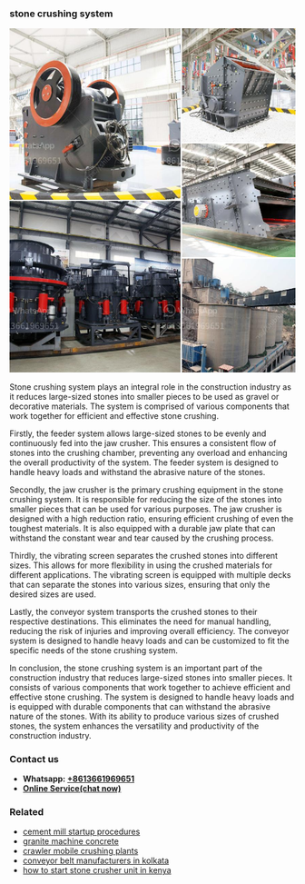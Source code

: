 <h3>stone crushing system</h3><img src='1703042569.jpg' alt=''><p>Stone crushing system plays an integral role in the construction industry as it reduces large-sized stones into smaller pieces to be used as gravel or decorative materials. The system is comprised of various components that work together for efficient and effective stone crushing.</p><p>Firstly, the feeder system allows large-sized stones to be evenly and continuously fed into the jaw crusher. This ensures a consistent flow of stones into the crushing chamber, preventing any overload and enhancing the overall productivity of the system. The feeder system is designed to handle heavy loads and withstand the abrasive nature of the stones.</p><p>Secondly, the jaw crusher is the primary crushing equipment in the stone crushing system. It is responsible for reducing the size of the stones into smaller pieces that can be used for various purposes. The jaw crusher is designed with a high reduction ratio, ensuring efficient crushing of even the toughest materials. It is also equipped with a durable jaw plate that can withstand the constant wear and tear caused by the crushing process.</p><p>Thirdly, the vibrating screen separates the crushed stones into different sizes. This allows for more flexibility in using the crushed materials for different applications. The vibrating screen is equipped with multiple decks that can separate the stones into various sizes, ensuring that only the desired sizes are used.</p><p>Lastly, the conveyor system transports the crushed stones to their respective destinations. This eliminates the need for manual handling, reducing the risk of injuries and improving overall efficiency. The conveyor system is designed to handle heavy loads and can be customized to fit the specific needs of the stone crushing system.</p><p>In conclusion, the stone crushing system is an important part of the construction industry that reduces large-sized stones into smaller pieces. It consists of various components that work together to achieve efficient and effective stone crushing. The system is designed to handle heavy loads and is equipped with durable components that can withstand the abrasive nature of the stones. With its ability to produce various sizes of crushed stones, the system enhances the versatility and productivity of the construction industry.</p><h3>Contact us</h3><ul><li><strong>Whatsapp:&nbsp;<a href="https://wa.me/8613661969651">+8613661969651</a></strong></li><li><a href="https://swt.shibang-china.com/?git&amp;zhl&amp;stone crushing system"><strong>Online Service(chat now)</strong></a></li></ul><h3>Related</h3><ul><li><a href='cement mill startup procedures.md'>cement mill startup procedures</a></li><li><a href='granite machine concrete.md'>granite machine concrete</a></li><li><a href='crawler mobile crushing plants.md'>crawler mobile crushing plants</a></li><li><a href='conveyor belt manufacturers in kolkata.md'>conveyor belt manufacturers in kolkata</a></li><li><a href='how to start stone crusher unit in kenya.md'>how to start stone crusher unit in kenya</a></li></ul>